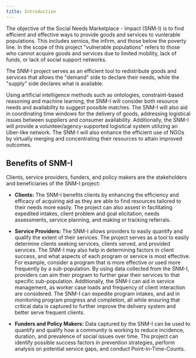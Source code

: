 ```yaml
---
title: Introduction
---
```



The objective of the Social Needs Marketplace - Impact (SNM-I) is to find efficient
and effective ways to provide goods and services to vunlerable populations.
This includes sernios, the infirm, and those below the poverty line. In the
scope of this project "vulnerable populations" refers to those who cannot
acquire goods and services due to limited mobility, lack of funds, or 
lack of social support networks.

The SNM-I project serves as an efficient tool to redistribute goods and services
that allows the "demand" side to declare their needs, while the "supply" side
declares what is available.

Using artificial intelligence methods such as ontologies, constraint-based
reasoning and machine learning, the SNM-I will consider both resource needs
and availability to suggest possible matches. The SNM-I will also aid in coordinating
time windows for the delivery of goods, addressing logistical issues between
suppliers and consumer availability. Additionally, the SNM-I will provide a 
volunteer/agency-supported logistical system utilizing an Uber-like network.
The SNM-I will also enhance the efficient use of NGOs by virtually merging and 
concentrating their resources to attain improved outcomes. 

## Benefits of SNM-I
Clients, service providers, funders, and policy makers are the stakeholders and
beneficiaries of the SNM-I project:


* **Clients:** The SNM-I benefits clients by enhancing the efficiency and efficacy 
of acquiring aid as they are able to find resources tailored to their needs
more easily. The project can also assest in facilitating expedited intakes, client problem
and goal elicitation, needs assessments, service planning, and making or tracking referrals.


* **Service Providers:** The SNM-I allows providers to easily quantify and qualify
the extent of their services. The project serves as a tool to easily determine
clients seeking services, clients served, and provided services. The SNM-I may also 
help in determining factors in client success, and what aspects of each program or service
is most effective. For example, consider a program that is more effective or used more
frequently by a sub-population. By using data collected from the SNM-I, providers
can aim their program to further gear their services to that specific sub-population.
Additionally, the SNM-I can aid in service management, as worker case loads and frequency
of client interaction are considered. The SNM-I can expedite program intakes, and aid in 
monitoring program progress and completion, all while ensuring that critical data is captured 
to further improve the delivery system and better serve frequent clients.



* **Funders and Policy Makers:** Data captured by the SNM-I can be used to quantify
and qualify how a community is working to reduce incidence, duration, and prevalence
of social issues over time. Ths project can identify possible success factors in
prevention strategies, perform analysis on potential service gaps, and conduct 
Point-in-Time-Counts.
